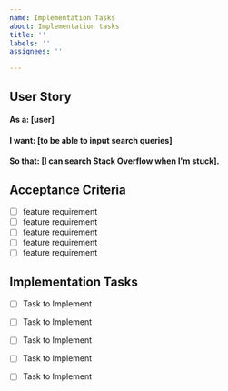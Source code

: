 ```yaml
---
name: Implementation Tasks
about: Implementation tasks
title: ''
labels: ''
assignees: ''

---
```


## User Story
#### As a: [user]

#### I want: [to be able to input search queries]

#### So that: [I can search Stack Overflow when I'm stuck].

## Acceptance Criteria
- [ ] feature requirement
- [ ] feature requirement
- [ ] feature requirement
- [ ] feature requirement
- [ ] feature requirement

## Implementation Tasks
- [ ] Task to Implement
- [ ] Task to Implement
- [ ] Task to Implement
- [ ] Task to Implement
- [ ] Task to Implement


```